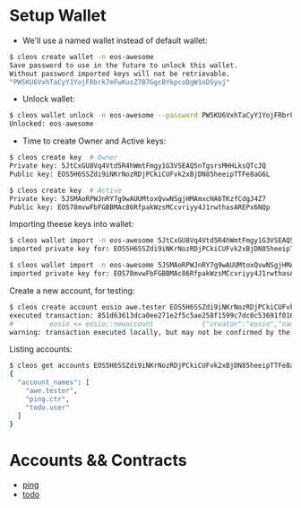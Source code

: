 # Setup Wallet

- We'll use a named wallet instead of default wallet:

```bash
$ cleos create wallet -n eos-awesome
Save password to use in the future to unlock this wallet.
Without password imported keys will not be retrievable.
"PW5KU6VxhTaCyY1YojFRbrk7mFwKusZ7B7GgcBYkpcoDgW1oDSyuj"
```

- Unlock wallet:

```bash
$ cleos wallet unlock -n eos-awesome --password PW5KU6VxhTaCyY1YojFRbrk7mFwKusZ7B7GgcBYkpcoDgW1oDSyuj
Unlocked: eos-awesome
```

- Time to create Owner and Active keys:

```bash
$ cleos create key  # Owner
Private key: 5JtCxGU8Vq4Vtd5R4hWmtFmgy1G3VSEAQ5nTgsrsMHHLksQTcJQ
Public key: EOS5H6SSZdi9iNKrNozRDjPCkiCUFvk2xBjDN85heeipTTFe8aG6L

$ cleos create key  # Active
Private key: 5JSMAoRPWJnRY7g9wAUUMtoxQvwNSgjHMAmxcHA6TKzfCdgJ4Z7
Public key: EOS78mvwFbFGBBMAc86RfpakWzsMCcvriyy4J1rwthasAREPx6NQp
```

Importing theese keys into wallet:

```bash
$ cleos wallet import -n eos-awesome 5JtCxGU8Vq4Vtd5R4hWmtFmgy1G3VSEAQ5nTgsrsMHHLksQTcJQ
imported private key for: EOS5H6SSZdi9iNKrNozRDjPCkiCUFvk2xBjDN85heeipTTFe8aG6L

$ cleos wallet import -n eos-awesome 5JSMAoRPWJnRY7g9wAUUMtoxQvwNSgjHMAmxcHA6TKzfCdgJ4Z7
imported private key for: EOS78mvwFbFGBBMAc86RfpakWzsMCcvriyy4J1rwthasAREPx6NQp
```

Create a new account, for testing:

```bash
$ cleos create account eosio awe.tester EOS5H6SSZdi9iNKrNozRDjPCkiCUFvk2xBjDN85heeipTTFe8aG6L EOS78mvwFbFGBBMAc86RfpakWzsMCcvriyy4J1rwthasAREPx6NQp
executed transaction: 851d63613dca0ee271e2f5c5ae258f1599c7dc0c53691f01693be5d54c0ae582  200 bytes  448 us
#         eosio <= eosio::newaccount            {"creator":"eosio","name":"awe.tester","owner":{"threshold":1,"keys":[{"key":"EOS5H6SSZdi9iNKrNozRDj...
warning: transaction executed locally, but may not be confirmed by the network yet
```

Listing accounts:

```bash
$ cleos get accounts EOS5H6SSZdi9iNKrNozRDjPCkiCUFvk2xBjDN85heeipTTFe8aG6L
{
  "account_names": [
    "awe.tester",
    "ping.ctr",
    "todo.user"
  ]
}
```

# Accounts && Contracts

- [ping](../contracts/ping/README.md)
- [todo](../contracts/todo/README.md)
